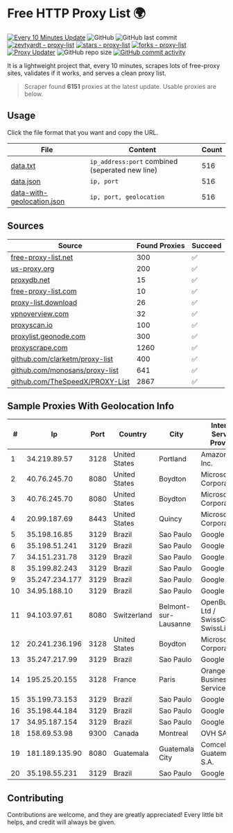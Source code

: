 
# Free HTTP Proxy List 🌍

[![Every 10 Minutes Update](https://github.com/mertguvencli/http-proxy-list/actions/workflows/main.yml/badge.svg?branch=main)](https://github.com/mertguvencli/http-proxy-list/actions/workflows/main.yml)
![GitHub](https://img.shields.io/github/license/mertguvencli/http-proxy-list)
![GitHub last commit](https://img.shields.io/github/last-commit/mertguvencli/http-proxy-list)
[![zevtyardt - proxy-list](https://img.shields.io/static/v1?label=zevtyardt&message=proxy-list&color=blue&logo=github)](https://github.com/zevtyardt/proxy-list "Go to GitHub repo")
[![stars - proxy-list](https://img.shields.io/github/stars/zevtyardt/proxy-list?style=social)](https://github.com/zevtyardt/proxy-list)
[![forks - proxy-list](https://img.shields.io/github/forks/zevtyardt/proxy-list?style=social)](https://github.com/zevtyardt/proxy-list)
[![Proxy Updater](https://github.com/zevtyardt/proxy-list/workflows/Proxy%20Updater/badge.svg)](https://github.com/zevtyardt/proxy-list/actions?query=workflow:"Proxy+Updater")
![GitHub repo size](https://img.shields.io/github/repo-size/zevtyardt/proxy-list)
[![GitHub commit activity](https://img.shields.io/github/commit-activity/m/zevtyardt/proxy-list?logo=commits)](https://github.com/zevtyardt/proxy-list/commits/main)

It is a lightweight project that, every 10 minutes, scrapes lots of free-proxy sites, validates if it works, and serves a clean proxy list.

> Scraper found **6151** proxies at the latest update. Usable proxies are below.

## Usage

Click the file format that you want and copy the URL.

|File|Content|Count|
|----|-------|-----|
|[data.txt](https://raw.githubusercontent.com/mertguvencli/http-proxy-list/main/proxy-list/data.txt)|`ip_address:port` combined (seperated new line)|516|
|[data.json](https://raw.githubusercontent.com/mertguvencli/http-proxy-list/main/proxy-list/data.json)|`ip, port`|516|
|[data-with-geolocation.json](https://raw.githubusercontent.com/mertguvencli/http-proxy-list/main/proxy-list/data-with-geolocation.json)|`ip, port, geolocation`|516|

## Sources

|Source|Found Proxies|Succeed|
|------|-------------|-------|
|[free-proxy-list.net](https://free-proxy-list.net)|300|✅|
|[us-proxy.org](https://www.us-proxy.org)|200|✅|
|[proxydb.net](http://proxydb.net)|15|✅|
|[free-proxy-list.com](https://free-proxy-list.com/?page=&port=&type%5B%5D=http&type%5B%5D=https&up_time=0&search=Search)|10|✅|
|[proxy-list.download](https://www.proxy-list.download/HTTP)|26|✅|
|[vpnoverview.com](https://vpnoverview.com/privacy/anonymous-browsing/free-proxy-servers)|32|✅|
|[proxyscan.io](https://www.proxyscan.io)|100|✅|
|[proxylist.geonode.com](https://proxylist.geonode.com/api/proxy-list?limit=300&page=1&sort_by=lastChecked&sort_type=desc&protocols=http,https)|300|✅|
|[proxyscrape.com](https://api.proxyscrape.com/v2/?request=displayproxies&protocol=http&timeout=10000&country=all&ssl=all&anonymity=all)|1260|✅|
|[github.com/clarketm/proxy-list](https://raw.githubusercontent.com/clarketm/proxy-list/master/proxy-list-raw.txt)|400|✅|
|[github.com/monosans/proxy-list](https://raw.githubusercontent.com/monosans/proxy-list/main/proxies/http.txt)|641|✅|
|[github.com/TheSpeedX/PROXY-List](https://raw.githubusercontent.com/TheSpeedX/PROXY-List/master/http.txt)|2867|✅|


## Sample Proxies With Geolocation Info

|#|Ip|Port|Country|City|Internet Service Provider|
|-|--|----|-------|----|-------------------------|
|1|34.219.89.57|3128|United States|Portland|Amazon.com, Inc.|
|2|40.76.245.70|8080|United States|Boydton|Microsoft Corporation|
|3|40.76.245.70|8080|United States|Boydton|Microsoft Corporation|
|4|20.99.187.69|8443|United States|Quincy|Microsoft Corporation|
|5|35.198.16.85|3129|Brazil|Sao Paulo|Google LLC|
|6|35.198.51.241|3129|Brazil|Sao Paulo|Google LLC|
|7|34.151.231.78|3129|Brazil|Sao Paulo|Google LLC|
|8|35.199.82.243|3129|Brazil|Sao Paulo|Google LLC|
|9|35.247.234.177|3129|Brazil|Sao Paulo|Google LLC|
|10|34.95.188.10|3129|Brazil|Sao Paulo|Google LLC|
|11|94.103.97.61|8080|Switzerland|Belmont-sur-Lausanne|OpenBusiness Ltd / SwissCenter / SwissLink|
|12|20.241.236.196|3128|United States|Boydton|Microsoft Corporation|
|13|35.247.217.99|3129|Brazil|Sao Paulo|Google LLC|
|14|195.25.20.155|3128|France|Paris|Orange Business Services|
|15|35.199.73.153|3129|Brazil|Sao Paulo|Google LLC|
|16|35.198.44.184|3129|Brazil|Sao Paulo|Google LLC|
|17|34.95.187.154|3129|Brazil|Sao Paulo|Google LLC|
|18|158.69.53.98|9300|Canada|Montreal|OVH SAS|
|19|181.189.135.90|8080|Guatemala|Guatemala City|Comcel Guatemala S.A.|
|20|35.198.55.231|3129|Brazil|Sao Paulo|Google LLC|



## Contributing

Contributions are welcome, and they are greatly appreciated! Every
little bit helps, and credit will always be given.

